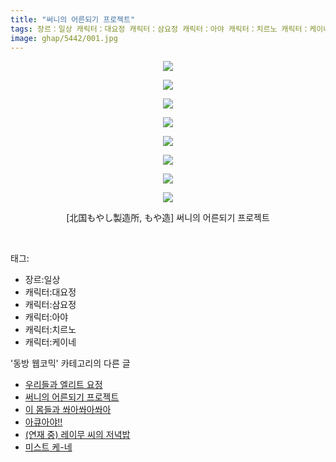 ```yaml
---
title: "써니의 어른되기 프로젝트"
tags: 장르：일상 캐릭터：대요정 캐릭터：삼요정 캐릭터：아야 캐릭터：치르노 캐릭터：케이네 北国もやし製造所 もや造 동방_웹코믹
image: ghap/5442/001.jpg
---
```

<div class="article">
<p style="text-align: center; clear: none; float: none;"><img src="{{ site.nasurl }}/ghap/5442/001.jpg"/></p>
<p style="text-align: center; clear: none; float: none;"><img src="{{ site.nasurl }}/ghap/5442/002.jpg"/></p>
<p style="text-align: center; clear: none; float: none;"><img src="{{ site.nasurl }}/ghap/5442/003.jpg"/></p>
<p style="text-align: center; clear: none; float: none;"><img src="{{ site.nasurl }}/ghap/5442/004.jpg"/></p>
<p style="text-align: center; clear: none; float: none;"><img src="{{ site.nasurl }}/ghap/5442/005.jpg"/></p>
<p style="text-align: center; clear: none; float: none;"><img src="{{ site.nasurl }}/ghap/5442/006.jpg"/></p>
<p style="text-align: center; clear: none; float: none;"><img src="{{ site.nasurl }}/ghap/5442/007.jpg"/></p>
<p style="text-align: center; clear: none; float: none;"><img src="{{ site.nasurl }}/ghap/5442/008.jpg"/></p>
<p style="text-align: center; clear: none; float: none;">[北国もやし製造所, もや造] 써니의 어른되기 프로젝트</p>
<p><br/></p>
</div><div class="tagTrail">
<p>태그: </p>
<ul>
<li>장르:일상</li>
<li>캐릭터:대요정</li>
<li>캐릭터:삼요정</li>
<li>캐릭터:아야</li>
<li>캐릭터:치르노</li>
<li>캐릭터:케이네</li>
</ul>
</div><div class="another">
<p>'동방 웹코믹' 카테고리의 다른 글</p>
<ul>
<li><a href="/2018-12-26-ghap_5444">우리들과 엘리트 요정</a></li>
<li><a href="/2018-12-26-ghap_5442">써니의 어른되기 프로젝트</a></li>
<li><a href="/2018-12-26-ghap_5441">이 몸들과 쏴아쏴아쏴아</a></li>
<li><a href="/2018-12-26-ghap_5440">아큐아야!!</a></li>
<li><a href="/2018-12-26-ghap_5439">(연재 중) 레이무 씨의 저녁밥</a></li>
<li><a href="/2018-12-26-ghap_5438">미스트 케-네</a></li>
</ul>
</div>
